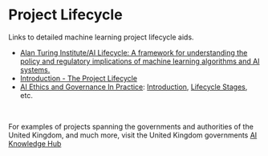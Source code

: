 # Project Lifecycle

Links to detailed machine learning project lifecycle aids.

<ul class="disc">
  <li class="disc"><a href="https://github.com/alan-turing-institute/ai-lifecycle" target="_blank">Alan Turing Institute/AI Lifecycle: A framework for understanding the policy and regulatory implications of machine learning algorithms and AI systems.</a></li>
 <li class="disc"><a href="https://alan-turing-institute.github.io/ai-lifecycle/" target="_blank">Introduction - The Project Lifecycle</a></li>
 <li class="disc"><a href="https://aiethics.turing.ac.uk/" target="_blank">AI Ethics and Governance In Practice</a>: <a href="https://aiethics.turing.ac.uk/modules/introduction/?modulepage=introduction" target="_blank">Introduction</a>, <a href="https://aiethics.turing.ac.uk/modules/introduction/?modulepage=stages-of-the-ai-ml-project-lifecycle" target="_blank">Lifecycle Stages</a>, etc.</li>
</ul>

<br>

For examples of projects spanning the governments and authorities of the United Kingdom, and much more, visit the United Kingdom governments <a href="https://ai.gov.uk/knowledge-hub/" target="_blank">AI Knowledge Hub</a>

<br>
<br>

<br>
<br>

<br>
<br>

<br>
<br>

